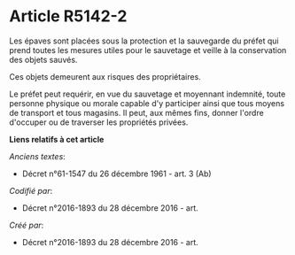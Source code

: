 # Article R5142-2

Les épaves sont placées sous la protection et la sauvegarde du préfet qui prend toutes les mesures utiles pour le sauvetage
et veille à la conservation des objets sauvés.

Ces objets demeurent aux risques des propriétaires.

Le préfet peut requérir, en vue du sauvetage et moyennant indemnité, toute personne physique ou morale capable d'y participer
ainsi que tous moyens de transport et tous magasins. Il peut, aux mêmes fins, donner l'ordre d'occuper ou de traverser les
propriétés privées.

**Liens relatifs à cet article**

_Anciens textes_:

  - Décret n°61-1547 du 26 décembre 1961 - art. 3 (Ab)

_Codifié par_:

  - Décret n°2016-1893 du 28 décembre 2016 - art.

_Créé par_:

  - Décret n°2016-1893 du 28 décembre 2016 - art.
